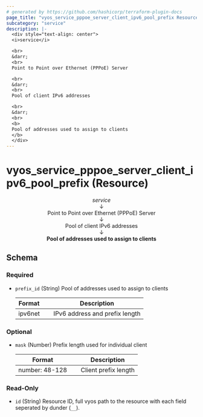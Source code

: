 ```yaml
---
# generated by https://github.com/hashicorp/terraform-plugin-docs
page_title: "vyos_service_pppoe_server_client_ipv6_pool_prefix Resource - vyos"
subcategory: "service"
description: |-
  <div style="text-align: center">
  <i>service</i>

  <br>
  &darr;
  <br>
  Point to Point over Ethernet (PPPoE) Server

  <br>
  &darr;
  <br>
  Pool of client IPv6 addresses

  <br>
  &darr;
  <br>
  <b>
  Pool of addresses used to assign to clients
  </b>
  </div>
---
```


# vyos_service_pppoe_server_client_ipv6_pool_prefix (Resource)

<div style="text-align: center">
<i>service</i>

<br>
&darr;
<br>
Point to Point over Ethernet (PPPoE) Server

<br>
&darr;
<br>
Pool of client IPv6 addresses

<br>
&darr;
<br>
<b>
Pool of addresses used to assign to clients
</b>
</div>



<!-- schema generated by tfplugindocs -->
## Schema

### Required

- `prefix_id` (String) Pool of addresses used to assign to clients

    |  Format &emsp; | Description  |
    |----------|---------------|
    |  ipv6net  &emsp; |  IPv6 address and prefix length  |

### Optional

- `mask` (Number) Prefix length used for individual client

    |  Format &emsp; | Description  |
    |----------|---------------|
    |  number: 48-128  &emsp; |  Client prefix length  |

### Read-Only

- `id` (String) Resource ID, full vyos path to the resource with each field seperated by dunder (`__`).
